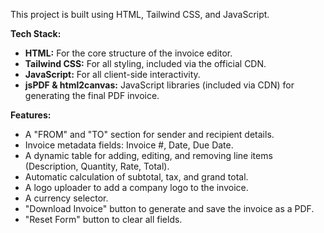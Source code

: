 This project is built using HTML, Tailwind CSS, and JavaScript.

**Tech Stack:**
- **HTML:** For the core structure of the invoice editor.
- **Tailwind CSS:** For all styling, included via the official CDN.
- **JavaScript:** For all client-side interactivity.
- **jsPDF & html2canvas:** JavaScript libraries (included via CDN) for generating the final PDF invoice.

**Features:**
- A "FROM" and "TO" section for sender and recipient details.
- Invoice metadata fields: Invoice #, Date, Due Date.
- A dynamic table for adding, editing, and removing line items (Description, Quantity, Rate, Total).
- Automatic calculation of subtotal, tax, and grand total.
- A logo uploader to add a company logo to the invoice.
- A currency selector.
- "Download Invoice" button to generate and save the invoice as a PDF.
- "Reset Form" button to clear all fields.
